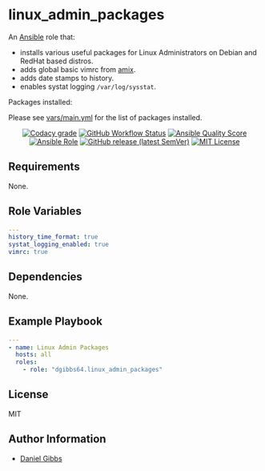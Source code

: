 # linux_admin_packages

An [Ansible](https://www.ansible.com) role that:

- installs various useful packages for Linux Administrators on Debian and RedHat based distros.
- adds global basic vimrc from [amix](https://github.com/amix/vimrc).
- adds date stamps to history.
- enables systat logging `/var/log/sysstat`.

Packages installed:

Please see [vars/main.yml](https://github.com/dgibbs64/ansible-role-linux_admin_packages/blob/main/vars/main.yml) for the list of packages installed.

<p align="center">
<a href="https://app.codacy.com/gh/dgibbs64/ansible-role-linux_admin_packages"><img src="https://img.shields.io/codacy/grade/1a892d499efd4dabb73beffa8d64ed01?logo=codacy&style=flat-square" alt="Codacy grade"></a>
<a href="https://github.com/dgibbs64/ansible-role-linux_admin_packages/actions/workflows/molecule.yml"><img alt="GitHub Workflow Status" src="https://img.shields.io/github/workflow/status/dgibbs64/ansible-role-linux_admin_packages/Ansible%20Molecule?label=molecule&logo=ansible&style=flat-square"></a>
<a href="https://galaxy.ansible.com/dgibbs64/linux_admin_packages"><img alt="Ansible Quality Score" src="https://img.shields.io/ansible/quality/59356?logo=ansible&style=flat-square"></a>
<a href="https://galaxy.ansible.com/dgibbs64/linux_admin_packages"><img alt="Ansible Role" src="https://img.shields.io/ansible/role/d/59356?color=EE0000&logo=ansible&style=flat-square"></a>
<a href="https://galaxy.ansible.com/dgibbs64/linux_admin_packages"><img alt="GitHub release (latest SemVer)" src="https://img.shields.io/github/v/release/dgibbs64/ansible-role-linux_admin_packages?logo=ansible&logoColor=github&style=flat-square"></a>
<a href="/LICENSE.md"><img src="https://img.shields.io/github/license/dgibbs64/ansible-role-linux_admin_packages?style=flat-square" alt="MIT License"></a>
</p>

## Requirements

None.

## Role Variables

```yaml
---
history_time_format: true
systat_logging_enabled: true
vimrc: true
```

## Dependencies

None.

## Example Playbook

```yaml
---
- name: Linux Admin Packages
  hosts: all
  roles:
    - role: "dgibbs64.linux_admin_packages"
```

## License

MIT

## Author Information

- [Daniel Gibbs](https://danielgibbs.co.uk)
